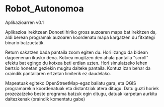 # Robot_Autonomoa

Aplikazioarren v0.1

Aplikazioa irekitzean Donosti hiriko gross auzoaren mapa bat irekitzen da, aldi berean programak auzoaren koordenatu mapa kargatzen du fitxategi binario batzuetatik.

Return sakatzen bada pantaila zoom egiten du. Hori izango da bidean dagoenenan ikusko dena. Kotxea mugitzen den ahala pantaila "scroll" efektu bat egingo du kotxea beti erdian uzten. Hori simulatzeko lehen bertsio honetan geziekin mugitu daiteke pantaila. Kontuz izan behar da oraindik pantailaren ertzetan limiterik ez daudelako.

Mapeatuak egiteko OpenStreetMap-egaz baliatu gara, eta QGIS programarekin koordenatuak eta distantziak atera ditugu. Datu guzti horiek prozezatzeko beste programa batzuk egin ditugu, datuak karpetan aurkitu daitezkenak (oraindik komentatu gabe)
